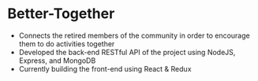 # Better-Together

- Connects the retired members of the community in order to encourage them to do activities together
- Developed the back-end RESTful API of the project using NodeJS, Express, and MongoDB
- Currently building the front-end using React & Redux
